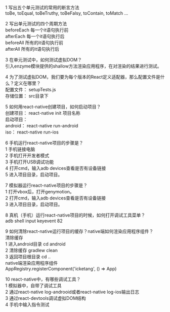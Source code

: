 1 写出五个单元测试的常用的断言方法  
    toBe, toEqual, toBeTruthy, toBeFalsy, toContain, toMatch ...  
  
2 写出单元测试的四个周期方法  
    beforeEach      每一个it语句执行前  
    afterEach       每一个it语句执行后  
    beforeAll       所有的it语句执行前  
    afterAll        所有的it语句执行后  
  
3 在单元测试中，如何测试虚拟DOM？  
    引入enzyme模块提供的shallow方法渲染应用程序，在对渲染的结果进行测试。  
  
4 为了测试虚拟DOM，我们要为每个版本的React定义适配器，那么配置文件是什么？定义在哪里？  
    配置文件：   setupTests.js  
    存储位置：   src目录下  
  
5 如何用react-native创建项目，如何启动项目？  
    创建项目：       react-native init 项目名称  
    启动项目：  
        android：   react-native run-android  
        iso：       react-native run-ios  
  
6 手机运行react-native项目的步骤是？  
    1 手机链接电脑  
    2 手机打开开发者模式  
    3 手机打开USB调试功能  
    4 打开cmd，输入adb devices查看是否有设备链接  
    5 进入项目目录，启动项目。  
  
7 模拟器运行react-native项目的步骤是？  
    1 打开vbox后，打开genymotion。  
    2 打开cmd，输入adb devices查看是否有设备链接  
    3 进入项目目录，启动项目。  
  
8 真机（手机）运行react-native项目的时候，如何打开调试工具菜单？  
    adb shell input keyevent 82  
  
9 如何清除react-native运行项目的缓存？native端如何渲染应用程序组件？  
    清除缓存  
        1 进入android目录   cd android  
        2 清除缓存          gradlew clean  
        3 返回项目根目录     cd ..  
    native端渲染应用程序组件  
        AppRegistry.registerComponent('icketang', () => App)  
  
10 react-native中，有哪些调试工具？  
    1 模拟器中，自带了调试工具  
    2 通过react-native log-androoid或者react-native log-ios输出日志  
    3 通过react-devtools调试虚拟DOM结构  
    4 手机中输入指令测试  